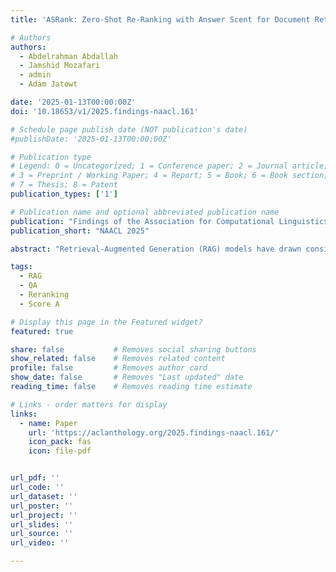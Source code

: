 ```yaml
---
title: 'ASRank: Zero-Shot Re-Ranking with Answer Scent for Document Retrieval'

# Authors
authors:
  - Abdelrahman Abdallah
  - Jamshid Mozafari
  - admin
  - Adam Jatowt

date: '2025-01-13T00:00:00Z'
doi: '10.18653/v1/2025.findings-naacl.161'

# Schedule page publish date (NOT publication's date)
#publishDate: '2025-01-13T00:00:00Z'

# Publication type
# Legend: 0 = Uncategorized; 1 = Conference paper; 2 = Journal article;
# 3 = Preprint / Working Paper; 4 = Report; 5 = Book; 6 = Book section;
# 7 = Thesis; 8 = Patent
publication_types: ['1']

# Publication name and optional abbreviated publication name
publication: "Findings of the Association for Computational Linguistics: NAACL 2025"
publication_short: "NAACL 2025"

abstract: "Retrieval-Augmented Generation (RAG) models have drawn considerable attention in modern open-domain question answering. The effectiveness of RAG depends on the quality of the top retrieved documents. However, conventional retrieval methods sometimes fail to rank the most relevant documents at the top. In this paper, we introduce ASRANK, a new re-ranking method based on scoring retrieved documents using zero-shot answer scent which relies on a pre-trained large language model to compute the likelihood of the document-derived answers aligning with the answer scent. Our approach demonstrates marked improvements across several datasets, including NQ, TriviaQA, WebQA, ArchivalQA, HotpotQA, and Entity Questions. Notably, ASRANK increases Top-1 retrieval accuracy on NQ from 19.2% to 46.5% for MSS and 22.1% to 47.3% for BM25. It also shows strong retrieval performance on several datasets compared to state-of-the-art methods (47.3 Top-1 by ASRANK vs 35.4 by UPR by BM25)."

tags:
  - RAG
  - QA
  - Reranking
  - Score A

# Display this page in the Featured widget?
featured: true

share: false           # Removes social sharing buttons
show_related: false    # Removes related content
profile: false         # Removes author card
show_date: false       # Removes "Last updated" date
reading_time: false    # Removes reading time estimate

# Links - order matters for display
links:
  - name: Paper
    url: 'https://aclanthology.org/2025.findings-naacl.161/'
    icon_pack: fas
    icon: file-pdf


url_pdf: ''
url_code: ''
url_dataset: ''
url_poster: ''
url_project: ''
url_slides: ''
url_source: ''
url_video: ''

---
```


